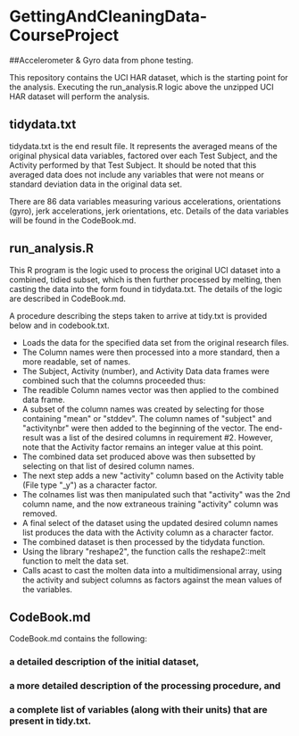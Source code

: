 # GettingAndCleaningData-CourseProject
##Accelerometer &amp; Gyro data from phone testing.

This repository contains the UCI HAR dataset, which is the starting point for the analysis.
Executing the run_analysis.R logic above the unzipped UCI HAR dataset will perform the analysis.

## tidydata.txt

tidydata.txt is the end result file.  It represents the averaged means of the original physical data variables, factored over each Test Subject, and the Activity performed by that Test Subject.  It should be noted that this averaged data does not include any variables that were not means or standard deviation data in the original data set.

There are 86 data variables measuring various accelerations, orientations (gyro), jerk accelerations, jerk orientations, etc.
Details of the data variables will be found in the CodeBook.md.

## run_analysis.R

This R program is the logic used to process the original UCI dataset into a combined, tidied subset, which is then further processed by melting, then casting the data into the form found in tidydata.txt. The details of the logic are described in CodeBook.md.

A procedure describing the steps taken to arrive at tidy.txt is provided below and in codebook.txt.

* Loads the data for the specified data set from the original research files.
* The Column names were then processed into a more standard, then a more readable, set of names.
* The Subject, Activity (number), and Activity Data data frames were combined such that the columns proceeded thus:
* The readible Column names vector was then applied to the combined data frame.
* A subset of the column names was created by selecting for those containing "mean" or "stddev".  The column names of "subject" and "activitynbr" were then added to the beginning of the vector.  The end-result was a list of the desired columns in requirement #2.  However, note that the Activity factor remains an integer value at this point.
* The combined data set produced above was then subsetted by selecting on that list of desired column names.
* The next step adds a new "activity" column based on the Activity table (File type "_y") as a character factor.
* The colnames list was then manipulated such that "activity" was the 2nd column name, and the now extraneous training "activity" column was removed.
* A final select of the dataset using the updated desired column names list produces the data with the Activity column as a character factor.
* The combined dataset is then processed by the tidydata function.
* Using the library "reshape2", the function calls the reshape2::melt function to melt the data set.
* Calls acast to cast the molten data into a multidimensional array, using the activity and subject columns as factors against the mean values of the variables. 

## CodeBook.md

CodeBook.md contains the following: 
### a detailed description of the initial dataset, 
### a more detailed description of the processing procedure, and 
### a complete list of variables (along with their units) that are present in tidy.txt.
